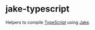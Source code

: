 # jake-typescript

Helpers to compile [TypeScript](http://www.typescriptlang.org) using [Jake](https://github.com/mde/jake).

